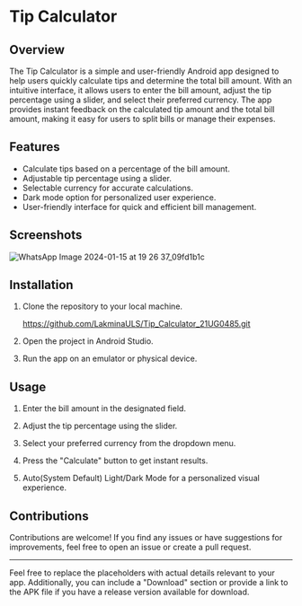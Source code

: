 # Tip Calculator


## Overview

The Tip Calculator is a simple and user-friendly Android app designed to help users quickly calculate tips and determine the total bill amount. With an intuitive interface, it allows users to enter the bill amount, adjust the tip percentage using a slider, and select their preferred currency. The app provides instant feedback on the calculated tip amount and the total bill amount, making it easy for users to split bills or manage their expenses.

## Features

- Calculate tips based on a percentage of the bill amount.
- Adjustable tip percentage using a slider.
- Selectable currency for accurate calculations.
- Dark mode option for personalized user experience.
- User-friendly interface for quick and efficient bill management.

## Screenshots

![WhatsApp Image 2024-01-15 at 19 26 37_09fd1b1c](https://github.com/LakminaULS/Tip_Calculator_21UG0485/assets/91332457/4748bf3d-469b-4bad-aaf2-201155b4a8aa)


## Installation

1. Clone the repository to your local machine.
   
   https://github.com/LakminaULS/Tip_Calculator_21UG0485.git
   
2. Open the project in Android Studio.

3. Run the app on an emulator or physical device.

## Usage

1. Enter the bill amount in the designated field.

2. Adjust the tip percentage using the slider.

3. Select your preferred currency from the dropdown menu.

4. Press the "Calculate" button to get instant results.

5. Auto(System Default) Light/Dark Mode for a personalized visual experience.

## Contributions

Contributions are welcome! If you find any issues or have suggestions for improvements, feel free to open an issue or create a pull request.

---

Feel free to replace the placeholders with actual details relevant to your app. Additionally, you can include a "Download" section or provide a link to the APK file if you have a release version available for download.
